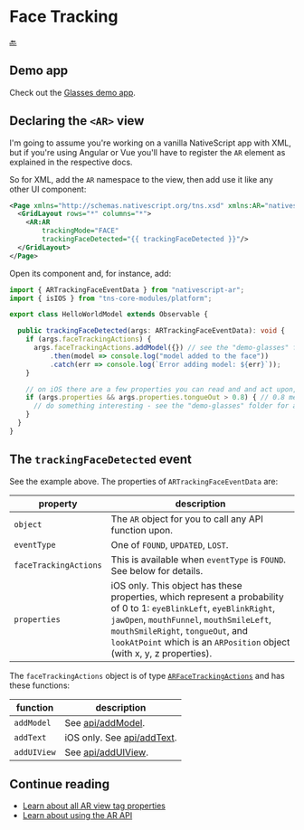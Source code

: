 Face Tracking
=============

[🔙](../README.md)

## Demo app
Check out the [Glasses demo app](../demo-glasses).

## Declaring the `<AR>` view
I'm going to assume you're working on a vanilla NativeScript app with XML,
but if you're using Angular or Vue you'll have to register the `AR` element as explained in the respective docs.

So for XML, add the `AR` namespace to the view, then add use it like any other UI component:

```xml
<Page xmlns="http://schemas.nativescript.org/tns.xsd" xmlns:AR="nativescript-ar">
  <GridLayout rows="*" columns="*">
    <AR:AR
        trackingMode="FACE"
        trackingFaceDetected="{{ trackingFaceDetected }}"/>
  </GridLayout>
</Page>
```

Open its component and, for instance, add:

```typescript
import { ARTrackingFaceEventData } from "nativescript-ar";
import { isIOS } from "tns-core-modules/platform";

export class HelloWorldModel extends Observable {

  public trackingFaceDetected(args: ARTrackingFaceEventData): void {
    if (args.faceTrackingActions) {
      args.faceTrackingActions.addModel({}) // see the "demo-glasses" folder for an example
          .then(model => console.log("model added to the face"))
          .catch(err => console.log(`Error adding model: ${err}`));
    }

    // on iOS there are a few properties you can read and and act upon, for instance, when the user sticks out their tongue:
    if (args.properties && args.properties.tongueOut > 0.8) { // 0.8 means we're 80% sure the tongue is out
      // do something interesting - see the "demo-glasses" folder for an example
    }
  }
}
```

## The `trackingFaceDetected` event
See the example above. The properties of `ARTrackingFaceEventData` are:

|property|description
|---|---
|`object`|The `AR` object for you to call any API function upon.
|`eventType`|One of `FOUND`, `UPDATED`, `LOST`.
|`faceTrackingActions`|This is available when `eventType` is `FOUND`. See below for details.
|`properties`|iOS only. This object has these properties, which represent a probability of 0 to 1: `eyeBlinkLeft`, `eyeBlinkRight`, `jawOpen`, `mouthFunnel`, `mouthSmileLeft`, `mouthSmileRight`, `tongueOut`, and `lookAtPoint` which is an `ARPosition` object (with x, y, z properties).

The `faceTrackingActions` object is of type [`ARFaceTrackingActions`](https://github.com/EddyVerbruggen/nativescript-ar/blob/9b6cd01aed9ff31857593288232cc6c3c2d987e7/src/ar-common.ts#L275-L285) and has these functions:

|function|description
|---|---
|`addModel`|See [api/addModel](./api.md#addmodel).
|`addText`|iOS only. See [api/addText](./api.md#addtext).
|`addUIView`|See [api/addUIView](./api.md#adduiview).

## Continue reading
- [Learn about all AR view tag properties](./tag-properties.md)
- [Learn about using the AR API](./api.md)
